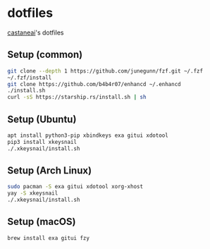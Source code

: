 # dotfiles

[castaneai](https://github.com/castaneai)'s dotfiles


## Setup (common)

```sh
git clone --depth 1 https://github.com/junegunn/fzf.git ~/.fzf
~/.fzf/install
git clone https://github.com/b4b4r07/enhancd ~/.enhancd
./install.sh
curl -sS https://starship.rs/install.sh | sh
```

## Setup (Ubuntu)

```sh
apt install python3-pip xbindkeys exa gitui xdotool
pip3 install xkeysnail
./.xkeysnail/install.sh
```

## Setup (Arch Linux)

```sh
sudo pacman -S exa gitui xdotool xorg-xhost
yay -S xkeysnail
./.xkeysnail/install.sh
```

## Setup (macOS)

```sh
brew install exa gitui fzy
```

